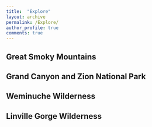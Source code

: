 ```yaml
---
title:  "Explore"
layout: archive
permalink: /Explore/
author_profile: true
comments: true
---
```


## Great Smoky Mountains

## Grand Canyon and Zion National Park

## Weminuche Wilderness

## Linville Gorge Wilderness

